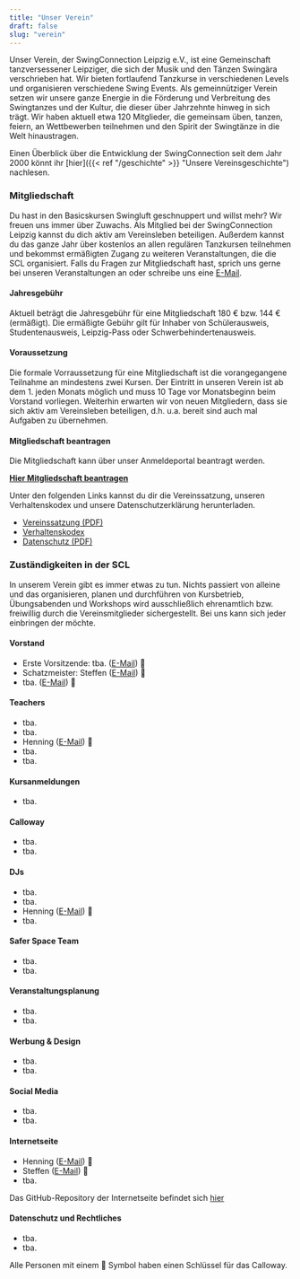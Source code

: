 ```yaml
---
title: "Unser Verein"
draft: false
slug: "verein"
---
```


Unser Verein, der SwingConnection Leipzig e.V., ist eine Gemeinschaft tanzversessener Leipziger, die sich der Musik und den Tänzen Swingära verschrieben hat. Wir bieten fortlaufend Tanzkurse in verschiedenen Levels und organisieren verschiedene Swing Events. Als gemeinnütziger Verein setzen wir unsere ganze Energie in die Förderung und Verbreitung des Swingtanzes und der Kultur, die dieser über Jahrzehnte hinweg in sich trägt. Wir haben aktuell etwa 120 Mitglieder, die gemeinsam üben, tanzen, feiern, an Wettbewerben teilnehmen und den Spirit der Swingtänze in die Welt hinaustragen.

Einen Überblick über die Entwicklung der SwingConnection seit dem Jahr 2000 könnt ihr [hier]({{< ref "/geschichte" >}} "Unsere Vereinsgeschichte") nachlesen.

### Mitgliedschaft

Du hast in den Basicskursen Swingluft geschnuppert und willst mehr? Wir freuen uns immer über Zuwachs. Als Mitglied bei der SwingConnection Leipzig kannst du dich aktiv am Vereinsleben beteiligen. Außerdem kannst du das ganze Jahr über kostenlos an allen regulären Tanzkursen teilnehmen und bekommst ermäßigten Zugang zu weiteren Veranstaltungen, die die SCL organisiert. Falls du Fragen zur Mitgliedschaft hast, sprich uns gerne bei unseren Veranstaltungen an oder schreibe uns eine [E-Mail](info@swingconnection-leipzig.com).

#### Jahresgebühr
Aktuell beträgt die Jahresgebühr für eine Mitgliedschaft 180 € bzw. 144 € (ermäßigt). Die ermäßigte Gebühr gilt für Inhaber von Schülerausweis, Studentenausweis, Leipzig-Pass oder Schwerbehindertenausweis.

#### Voraussetzung
Die formale Vorraussetzung für eine Mitgliedschaft ist die vorangegangene Teilnahme an mindestens zwei Kursen. Der Eintritt in unseren Verein ist ab dem 1. jeden Monats möglich und muss 10 Tage vor Monatsbeginn beim Vorstand vorliegen. Weiterhin erwarten wir von neuen Mitgliedern, dass sie sich aktiv am Vereinsleben beteiligen, d.h. u.a. bereit sind auch mal Aufgaben zu übernehmen.

#### Mitgliedschaft beantragen
Die Mitgliedschaft kann über unser Anmeldeportal beantragt werden.  

**[Hier Mitgliedschaft beantragen](https://easyverein.com/public/SCL/applicationform/3255)**

Unter den folgenden Links kannst du dir die Vereinssatzung, unseren Verhaltenskodex und unsere Datenschutzerklärung herunterladen.

- [Vereinssatzung (PDF)]()       
- [Verhaltenskodex](https://docs.google.com/document/d/1EpcW5ju8RwoBK17TJuWFc2o_GQM9j8C42rYCSFf-o08/edit)
- [Datenschutz (PDF)]()

### Zuständigkeiten in der SCL

In unserem Verein gibt es immer etwas zu tun. Nichts passiert von alleine und das organisieren, planen und durchführen von Kursbetrieb, Übungsabenden und Workshops wird ausschließlich ehrenamtlich bzw. freiwillig durch die Vereinsmitglieder sichergestellt. Bei uns kann sich jeder einbringen der möchte. 

#### Vorstand
- Erste Vorsitzende: tba. ([E-Mail](tba.)) :key:
- Schatzmeister: Steffen ([E-Mail](tba.)) :key:
- tba. ([E-Mail](tba.)) :key:

#### Teachers
- tba.
- tba.
- Henning ([E-Mail](tba.)) :key:
- tba.
- tba.

#### Kursanmeldungen
- tba.

#### Calloway
- tba.
- tba.

#### DJs
- tba.
- tba.
- Henning ([E-Mail](tba.)) :key:
- tba.

#### Safer Space Team
- tba.
- tba.

#### Veranstaltungsplanung
- tba.
- tba.

#### Werbung & Design
- tba.
- tba.

#### Social Media
- tba.
- tba.

#### Internetseite
- Henning ([E-Mail](tba.)) :key:
- Steffen ([E-Mail](tba.)) :key:
- tba.

Das GitHub-Repository der Internetseite befindet sich [hier](https://github.com/hnolzen/swingconnection)

#### Datenschutz und Rechtliches
- tba.
- tba.

Alle Personen mit einem :key: Symbol haben einen Schlüssel für das Calloway.
